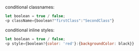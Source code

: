 conditional classnames:
```js
let boolean = true / false;
<p className={boolean?"firstClass":"SecondClass"}
```

conditional inline styles:
```js
let boolean = true / false;
<p style={boolean?{color: 'red'}:{backgroundColor: black}}
```